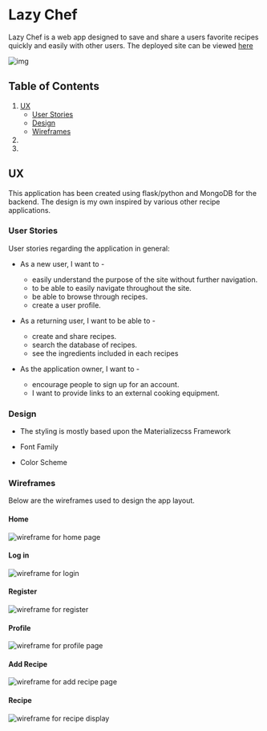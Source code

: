 # Lazy Chef

Lazy Chef is a web app designed to save and share a users favorite recipes quickly and easily with other users. The deployed site can be viewed [here](herokuLink)

![img](headerImageURL)

## Table of Contents
1. [UX](#ux)
    - [User Stories](#user-stories)
    - [Design](#design)
    - [Wireframes](#wireframes)
2. 
3. 

## UX
This application has been created using flask/python and MongoDB for the backend. The design is my own inspired by various other recipe applications.

### User Stories

User stories regarding the application in general:
    
- As a new user, I want to - 
    - easily understand the purpose of the site without further navigation.
    - to be able to easily navigate throughout the site.
    - be able to browse through recipes.
    - create a user profile.

- As a returning user, I want to be able to -
    - create and share recipes.
    - search the database of recipes.
    - see the ingredients included in each recipes

- As the application owner, I want to -
    - encourage people to sign up for an account.
    - I want to provide links to an external cooking equipment.


### Design
- The styling is mostly based upon the Materializecss Framework 
    
- Font Family
    
- Color Scheme

### Wireframes
Below are the wireframes used to design the app layout.

#### Home
![wireframe for home page]()

#### Log in
![wireframe for login]()

#### Register
![wireframe for register]()

#### Profile
![wireframe for profile page]()

#### Add Recipe
![wireframe for add recipe page]()

#### Recipe
![wireframe for recipe display]()


